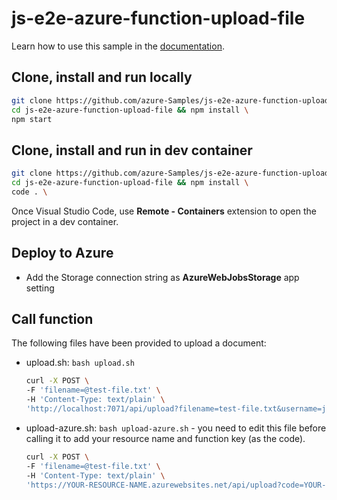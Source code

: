 # js-e2e-azure-function-upload-file

Learn how to use this sample in the [documentation](https://docs.microsoft.com/azure/developer/javascript/how-to/with-web-app/azure-function-file-upload).

## Clone, install and run locally

```bash
git clone https://github.com/azure-Samples/js-e2e-azure-function-upload-file && \
cd js-e2e-azure-function-upload-file && npm install \
npm start
```

## Clone, install and run in dev container

```bash
git clone https://github.com/azure-Samples/js-e2e-azure-function-upload-file && \
cd js-e2e-azure-function-upload-file && npm install \
code . \
```

Once Visual Studio Code, use **Remote - Containers** extension to open the project in a dev container. 

## Deploy to Azure

* Add the Storage connection string as **AzureWebJobsStorage** app setting

## Call function

The following files have been provided to upload a document:

* upload.sh: `bash upload.sh`

    ```bash
    curl -X POST \
    -F 'filename=@test-file.txt' \
    -H 'Content-Type: text/plain' \
    'http://localhost:7071/api/upload?filename=test-file.txt&username=jsmith' --verbose
    ```

* upload-azure.sh: `bash upload-azure.sh` - you need to edit this file before calling it to add your resource name and function key (as the code).

    ```bash
    curl -X POST \
    -F 'filename=@test-file.txt' \
    -H 'Content-Type: text/plain' \
    'https://YOUR-RESOURCE-NAME.azurewebsites.net/api/upload?code=YOUR-FUNCTION-KEY&filename=test-file.txt&username=jsmith&code=abc' --verbose
    ```

